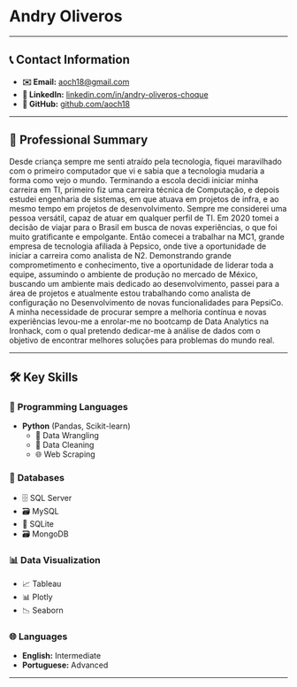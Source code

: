# **Andry Oliveros**

---

## 📞 Contact Information
- **✉️ Email:** [aoch18@gmail.com](mailto:aoch18@gmail.com)
- **🔗 LinkedIn:** [linkedin.com/in/andry-oliveros-choque](https://www.linkedin.com/in/andry-oliveros-choque/)
- **🐙 GitHub:** [github.com/aoch18](https://github.com/aoch18)

---

## 📝 Professional Summary
Desde criança sempre me senti atraído pela tecnologia, fiquei maravilhado com o primeiro computador que vi e sabia que a tecnologia mudaria a forma como vejo o mundo. Terminando a escola decidi iniciar minha carreira em TI, primeiro fiz uma carreira técnica de Computação, e depois estudei engenharia de sistemas, em que atuava em projetos de infra, e ao mesmo tempo em projetos de desenvolvimento. Sempre me considerei uma pessoa versátil, capaz de atuar em qualquer perfil de TI.
Em 2020 tomei a decisão de viajar para o Brasil em busca de novas experiências, o que foi muito gratificante e empolgante. Então comecei a trabalhar na MC1, grande empresa de tecnologia afiliada à Pepsico, onde tive a oportunidade de iniciar a carreira como analista de N2. Demonstrando grande comprometimento e conhecimento, tive a oportunidade de liderar toda a equipe, assumindo o ambiente de produção no mercado de México, buscando um ambiente mais dedicado ao desenvolvimento, passei para a área de projetos e atualmente estou trabalhando como analista de configuração no Desenvolvimento de novas funcionalidades para PepsiCo.
A minha necessidade de procurar sempre a melhoria contínua e novas experiências levou-me a enrolar-me no bootcamp de Data Analytics na Ironhack, com o qual pretendo dedicar-me à análise de dados com o objetivo de encontrar melhores soluções para problemas do mundo real.

---

## 🛠️ Key Skills

### 🐍 **Programming Languages**
- **Python** (Pandas, Scikit-learn)
  - 🧹 Data Wrangling
  - 🧼 Data Cleaning
  - 🌐 Web Scraping

### 💾 **Databases**
- 🗄️ SQL Server
- 🗃️ MySQL
- 📂 SQLite
- 🗃️ MongoDB

### 📊 **Data Visualization**
- 📈 Tableau
- 📊 Plotly
- 📉 Seaborn

### 🌐 **Languages**
- **English:** Intermediate
- **Portuguese:** Advanced


---
